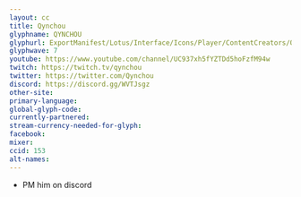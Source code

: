 ```yaml
---
layout: cc
title: Qynchou
glyphname: QYNCHOU
glyphurl: ExportManifest/Lotus/Interface/Icons/Player/ContentCreators/Qynchou.png
glyphwave: 7
youtube: https://www.youtube.com/channel/UC937xh5fYZTDd5hoFzfM94w
twitch: https://twitch.tv/qynchou
twitter: https://twitter.com/Qynchou
discord: https://discord.gg/WVTJsgz
other-site:
primary-language:
global-glyph-code:
currently-partnered:
stream-currency-needed-for-glyph:
facebook:
mixer:
ccid: 153
alt-names:
---
```

* PM him on discord
